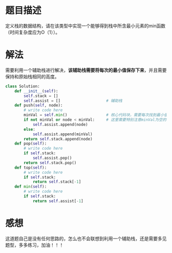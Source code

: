 # 题目描述

定义栈的数据结构，请在该类型中实现一个能够得到栈中所含最小元素的min函数（时间复杂度应为O（1））。

# 解法

需要利用一个辅助栈进行解决，**该辅助栈需要将每次的最小值保存下来**，并且需要保持和原始栈相同的高度。

```python
class Solution:
    def __init__(self):
        self.stack = []
        self.assist = []                    # 辅助栈
    def push(self, node):
        # write code here
        minVal = self.min()                 # 核心代码块，需要每次找到最小值
        if not minVal or node < minVal:     # 这里需要特别注意minVal为空的情况，表明初始状态
            self.assist.append(node)
        else:
            self.assist.append(minVal)
        return self.stack.append(node)
    def pop(self):
        # write code here
        if self.stack:
            self.assist.pop()
        return self.stack.pop()
    def top(self):
        # write code here
        if self.stack:
            return self.stack[-1]
    def min(self):
        # write code here
        if self.stack:
            return self.assist[-1]
```

# 感想

这道题自己是没有任何思路的，怎么也不会联想到利用一个辅助栈，还是需要多见题型，多多练习，加油！！！
